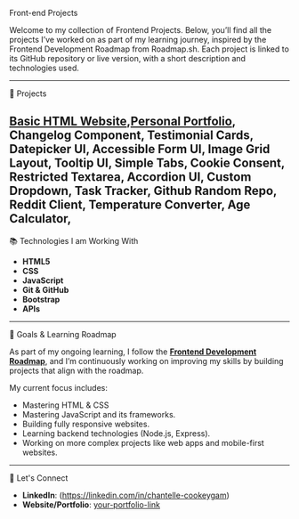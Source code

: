 Front-end Projects

Welcome to my collection of Frontend Projects. Below, you’ll find all the projects I’ve worked on as part of my learning journey, inspired by the Frontend Development Roadmap from Roadmap.sh. Each project is linked to its GitHub repository or live version, with a short description and technologies used.

---

 🚀 Projects

[Basic HTML Website](https://roadmap.sh/projects/basic-html-website),[Personal Portfolio](https://roadmap.sh/projects/basic-html-website),
Changelog Component, Testimonial Cards,
Datepicker UI, Accessible Form UI,
Image Grid Layout, Tooltip UI,
Simple Tabs, Cookie Consent,
Restricted Textarea, Accordion UI,
Custom Dropdown, Task Tracker,
Github Random Repo, Reddit Client,
Temperature Converter, Age Calculator,
---

📚 Technologies I am Working With

- **HTML5**
- **CSS**
- **JavaScript**
- **Git & GitHub**
- **Bootstrap**
- **APIs**

---

 🎯 Goals & Learning Roadmap

As part of my ongoing learning, I follow the **[Frontend Development Roadmap](https://roadmap.sh/frontend)**, and I’m continuously working on improving my skills by building projects that align with the roadmap.

My current focus includes:
- Mastering HTML & CSS
- Mastering JavaScript and its frameworks.
- Building fully responsive websites.
- Learning backend technologies (Node.js, Express).
- Working on more complex projects like web apps and mobile-first websites.

---

 🤝 Let's Connect

- **LinkedIn**: (https://linkedin.com/in/chantelle-cookeygam)
- **Website/Portfolio**: [your-portfolio-link](https://your-portfolio-link)

